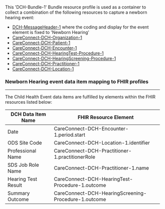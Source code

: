 This 'DCH-Bundle-1' Bundle resource profile is used as a container to collect a combination of the following resources to capture a newborn hearing event:

- [DCH-MessageHeader-1]  where the coding and display for the event element is fixed to 'Newborn Hearing'
- [CareConnect-DCH-Organization-1]
- [CareConnect-DCH-Patient-1]
- [CareConnect-DCH-Encounter-1]
- [CareConnect-DCH-HearingTest-Procedure-1]
- [CareConnect-DCH-HearingScreening-Procedure-1]
- [CareConnect-DCH-Practitioner-1]
- [CareConnect-DCH-Location-1]
                              
### Newborn Hearing event data item mapping to FHIR profiles ###
----------
The Child Health Event data items are fulfilled by elements within the FHIR resources listed below:
                                                                     
| DCH Data Item Name  | FHIR Resource Element                                |
|---------------------|------------------------------------------------------|
| Date                | CareConnect-DCH-Encounter-1.period.start             |
| ODS Site Code       | CareConnect-DCH-Location-1.identifier                |
| Professional Name   | CareConnect-DCH-Practitioner-1.practitionerRole      |
| SDS Job Role Name   | CareConnect-DCH-Practitioner-1.name                  |
| Hearing Test Result | CareConnect-DCH-HearingTest-Procedure-1.outcome      |
| Summary Outcome     | CareConnect-DCH-HearingScreening-Procedure-1.outcome |


[DCH-MessageHeader-1]:dch-messageheader-1.html
[CareConnect-DCH-Organization-1]:careconnect-dch-organization-1.html
[CareConnect-DCH-Patient-1]:careconnect-dch-patient-1.html
[CareConnect-DCH-Encounter-1]:careconnect-dch-encounter-1.html
[CareConnect-DCH-Practitioner-1]:careconnect-dch-practitioner-1.html
[CareConnect-DCH-Location-1]:careconnect-dch-location-1.html
[CareConnect-DCH-HearingTest-Procedure-1]:careconnect-dch-hearingtest-procedure-1.html
[CareConnect-DCH-HearingScreening-Procedure-1]:careconnect-dch-hearingscreening-procedure-1.html
